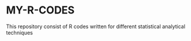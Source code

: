 # MY-R-CODES
This repository consist of R codes written for different statistical analytical techniques 
